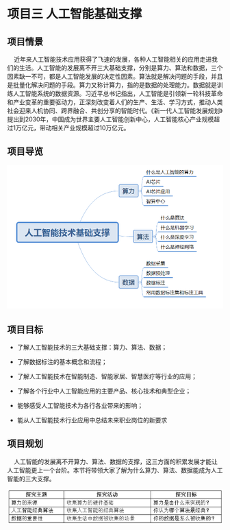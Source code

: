 # 项目三   人工智能基础支撑

## 项目情景

&nbsp;&nbsp;&nbsp;&nbsp;近年来人工智能技术应用获得了飞速的发展，各种人工智能相关的应用走进我们的生活。人工智能的发展离不开三大基础支撑，分别是算力、算法和数据，三个因素缺一不可，都是人工智能发展的决定性因素。算法就是解决问题的手段，并且是批量化解决问题的手段。算力又称计算力，指的是数据的处理能力。数据就是训练人工智能系统的数据资源。习近平总书记指出，人工智能是引领新一轮科技革命和产业变革的重要驱动力，正深刻改变着人们的生产、生活、学习方式，推动人类社会迎来人机协同、跨界融合、共创分享的智能时代。《新一代人工智能发展规划》提出到2030年，中国成为世界主要人工智能创新中心，人工智能核心产业规模超过1万亿元，带动相关产业规模超过10万亿元。

## 项目导览

![dis](../../images/first/dl3.png)

## 项目目标

*	了解人工智能技术的三大基础支撑：算力、算法、数据；

*	了解数据标注的基本概念和流程；

*	了解人工智能技术在智能制造、智能家居、智慧医疗等行业的应用；

*	了解各个行业中人工智能应用的主要产品、核心技术和典型企业；

*	能够感受人工智能技术为各行各业带来的影响；

*	能从人工智能技术行业应用中总结未来职业岗位的新要求


## 项目规划

&nbsp;&nbsp;&nbsp;&nbsp;人工智能的发展离不开算力、算法、数据的支撑，这三方面的积累发展才能让人工智能更上一个台阶。本节将带领大家了解为什么算力、算法、数据能成为人工智能的三大支撑。

![dis](../../images/first/gh3.png)